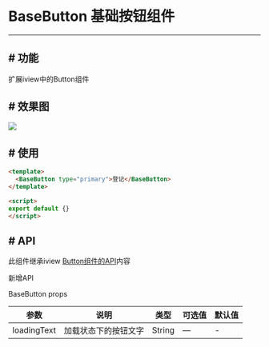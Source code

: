 # BaseButton 基础按钮组件

---

## # 功能
扩展iview中的Button组件

## # 效果图
![](_media/BaseButton.png)

## # 使用

```html
<template>
  <BaseButton type="primary">登记</BaseButton> 
</template>

<script>
export default {}
</script>
```

## # API

此组件继承iview [Button组件的API](https://www.iviewui.com/components/button)内容

新增API

BaseButton props

参数 | 说明 | 类型 | 可选值 | 默认值
--- |---   |---  |---    |--- 
loadingText | 加载状态下的按钮文字 | String | — | -



